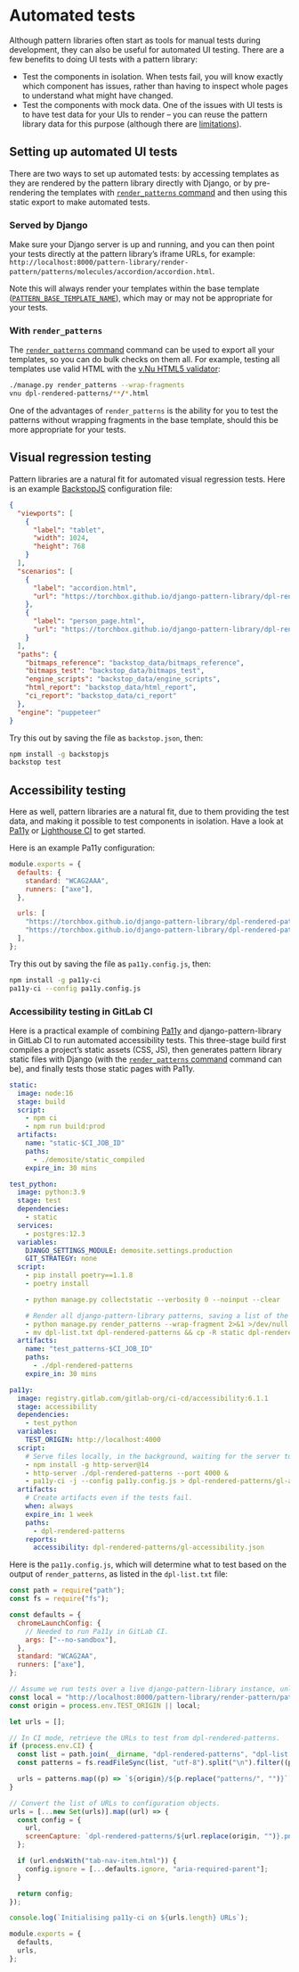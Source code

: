 # Automated tests

Although pattern libraries often start as tools for manual tests during development, they can also be useful for automated UI testing. There are a few benefits to doing UI tests with a pattern library:

- Test the components in isolation. When tests fail, you will know exactly which component has issues, rather than having to inspect whole pages to understand what might have changed.
- Test the components with mock data. One of the issues with UI tests is to have test data for your UIs to render – you can reuse the pattern library data for this purpose (although there are [limitations](../guides/multiple-variants.md)).

## Setting up automated UI tests

There are two ways to set up automated tests: by accessing templates as they are rendered by the pattern library directly with Django, or by pre-rendering the templates with [`render_patterns` command](../reference/api.md#render_patterns) and then using this static export to make automated tests.

### Served by Django

Make sure your Django server is up and running, and you can then point your tests directly at the pattern library’s iframe URLs, for example: `http://localhost:8000/pattern-library/render-pattern/patterns/molecules/accordion/accordion.html`.

Note this will always render your templates within the base template ([`PATTERN_BASE_TEMPLATE_NAME`](../reference/api.md#pattern_base_template_name)), which may or may not be appropriate for your tests.

### With `render_patterns`

The [`render_patterns` command](../reference/api.md#render_patterns) command can be used to export all your templates, so you can do bulk checks on them all. For example, testing all templates use valid HTML with the [v.Nu HTML5 validator](https://validator.github.io/validator/):

```sh
./manage.py render_patterns --wrap-fragments
vnu dpl-rendered-patterns/**/*.html
```

One of the advantages of `render_patterns` is the ability for you to test the patterns without wrapping fragments in the base template, should this be more appropriate for your tests.

## Visual regression testing

Pattern libraries are a natural fit for automated visual regression tests. Here is an example [BackstopJS](https://github.com/garris/BackstopJS) configuration file:

```json
{
  "viewports": [
    {
      "label": "tablet",
      "width": 1024,
      "height": 768
    }
  ],
  "scenarios": [
    {
      "label": "accordion.html",
      "url": "https://torchbox.github.io/django-pattern-library/dpl-rendered-patterns/molecules/accordion/accordion.html"
    },
    {
      "label": "person_page.html",
      "url": "https://torchbox.github.io/django-pattern-library/dpl-rendered-patterns/pages/people/person_page.html"
    }
  ],
  "paths": {
    "bitmaps_reference": "backstop_data/bitmaps_reference",
    "bitmaps_test": "backstop_data/bitmaps_test",
    "engine_scripts": "backstop_data/engine_scripts",
    "html_report": "backstop_data/html_report",
    "ci_report": "backstop_data/ci_report"
  },
  "engine": "puppeteer"
}
```

Try this out by saving the file as `backstop.json`, then:

```sh
npm install -g backstopjs
backstop test
```

## Accessibility testing

Here as well, pattern libraries are a natural fit, due to them providing the test data, and making it possible to test components in isolation. Have a look at [Pa11y](https://pa11y.org/) or [Lighthouse CI](https://github.com/GoogleChrome/lighthouse-ci) to get started.

Here is an example Pa11y configuration:

```js
module.exports = {
  defaults: {
    standard: "WCAG2AAA",
    runners: ["axe"],
  },

  urls: [
    "https://torchbox.github.io/django-pattern-library/dpl-rendered-patterns/molecules/accordion/accordion.html",
    "https://torchbox.github.io/django-pattern-library/dpl-rendered-patterns/pages/people/person_page.html",
  ],
};
```

Try this out by saving the file as `pa11y.config.js`, then:

```sh
npm install -g pa11y-ci
pa11y-ci --config pa11y.config.js
```

### Accessibility testing in GitLab CI

Here is a practical example of combining [Pa11y](https://pa11y.org/) and django-pattern-library in GitLab CI to run automated accessibility tests. This three-stage build first compiles a project’s static assets (CSS, JS), then generates pattern library static files with Django (with the [`render_patterns` command](../reference/api.md#render_patterns) command can be), and finally tests those static pages with Pa11y.

```yaml
static:
  image: node:16
  stage: build
  script:
    - npm ci
    - npm run build:prod
  artifacts:
    name: "static-$CI_JOB_ID"
    paths:
      - ./demosite/static_compiled
    expire_in: 30 mins

test_python:
  image: python:3.9
  stage: test
  dependencies:
    - static
  services:
    - postgres:12.3
  variables:
    DJANGO_SETTINGS_MODULE: demosite.settings.production
    GIT_STRATEGY: none
  script:
    - pip install poetry==1.1.8
    - poetry install

    - python manage.py collectstatic --verbosity 0 --noinput --clear

    # Render all django-pattern-library patterns, saving a list of the rendered files.
    - python manage.py render_patterns --wrap-fragment 2>&1 >/dev/null | tee dpl-list.txt
    - mv dpl-list.txt dpl-rendered-patterns && cp -R static dpl-rendered-patterns/static && mv dpl-rendered-patterns ../dpl-rendered-patterns
  artifacts:
    name: "test_patterns-$CI_JOB_ID"
    paths:
      - ./dpl-rendered-patterns
    expire_in: 30 mins

pa11y:
  image: registry.gitlab.com/gitlab-org/ci-cd/accessibility:6.1.1
  stage: accessibility
  dependencies:
    - test_python
  variables:
    TEST_ORIGIN: http://localhost:4000
  script:
    # Serve files locally, in the background, waiting for the server to start before we run the test suite.
    - npm install -g http-server@14
    - http-server ./dpl-rendered-patterns --port 4000 &
    - pa11y-ci -j --config pa11y.config.js > dpl-rendered-patterns/gl-accessibility.json
  artifacts:
    # Create artifacts even if the tests fail.
    when: always
    expire_in: 1 week
    paths:
      - dpl-rendered-patterns
    reports:
      accessibility: dpl-rendered-patterns/gl-accessibility.json
```

Here is the `pa11y.config.js`, which will determine what to test based on the output of `render_patterns`, as listed in the `dpl-list.txt` file:

```js
const path = require("path");
const fs = require("fs");

const defaults = {
  chromeLaunchConfig: {
    // Needed to run Pa11y in GitLab CI.
    args: ["--no-sandbox"],
  },
  standard: "WCAG2AA",
  runners: ["axe"],
};

// Assume we run tests over a live django-pattern-library instance, unless TEST_ORIGIN is set;
const local = "http://localhost:8000/pattern-library/render-pattern/patterns";
const origin = process.env.TEST_ORIGIN || local;

let urls = [];

// In CI mode, retrieve the URLs to test from dpl-rendered-patterns.
if (process.env.CI) {
  const list = path.join(__dirname, "dpl-rendered-patterns", "dpl-list.txt");
  const patterns = fs.readFileSync(list, "utf-8").split("\n").filter((p) => p);

  urls = patterns.map((p) => `${origin}/${p.replace("patterns/", "")}`);
}

// Convert the list of URLs to configuration objects.
urls = [...new Set(urls)].map((url) => {
  const config = {
    url,
    screenCapture: `dpl-rendered-patterns/${url.replace(origin, "")}.png`,
  };

  if (url.endsWith("tab-nav-item.html")) {
    config.ignore = [...defaults.ignore, "aria-required-parent"];
  }

  return config;
});

console.log(`Initialising pa11y-ci on ${urls.length} URLs`);

module.exports = {
  defaults,
  urls,
};
```
